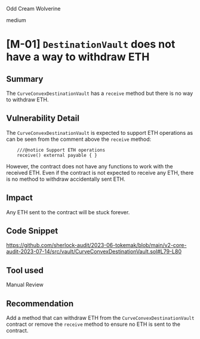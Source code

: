 Odd Cream Wolverine

medium

# [M-01] `DestinationVault` does not have a way to withdraw ETH
## Summary

The `CurveConvexDestinationVault` has a `receive` method but there is no way to withdraw ETH.

## Vulnerability Detail

The `CurveConvexDestinationVault` is expected to support ETH operations as can be seen from the comment above the `receive` method:

```solidity
    ///@notice Support ETH operations
    receive() external payable { } 
```

However, the contract does not have any functions to work with the received ETH. Even if the contract is not expected to receive any ETH, there is no method to withdraw accidentally sent ETH.

## Impact

Any ETH sent to the contract will be stuck forever.

## Code Snippet

https://github.com/sherlock-audit/2023-06-tokemak/blob/main/v2-core-audit-2023-07-14/src/vault/CurveConvexDestinationVault.sol#L79-L80

## Tool used

Manual Review

## Recommendation

Add a method that can withdraw ETH from the `CurveConvexDestinationVault` contract or remove the `receive` method to ensure no ETH is sent to the contract.